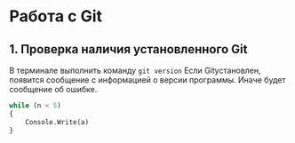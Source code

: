 # Работа с Git
## 1. Проверка наличия установленного Git
В терминале выполнить команду `git version`
Если Gitустановлен, появится сообщение с информацией о версии программы. Иначе будет сообщение об ошибке.










```Python
while (n < 5)
{
    Console.Write(a)
}
```